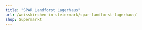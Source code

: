 ```yaml
---
title: "SPAR Landforst Lagerhaus"
url: /weisskirchen-in-steiermark/spar-landforst-lagerhaus/
shop: Supermarkt
---
```

